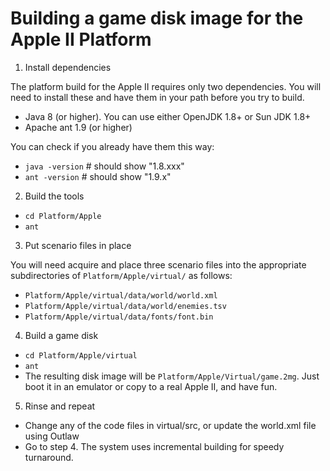 Building a game disk image for the Apple II Platform
====================================================

1. Install dependencies

  The platform build for the Apple II requires only two dependencies. You will need to install these and have them in your path before you try to build.

  - Java 8 (or higher). You can use either OpenJDK 1.8+ or Sun JDK 1.8+
  - Apache ant 1.9 (or higher)

  You can check if you already have them this way:
  - `java -version`  # should show "1.8.xxx"
  - `ant -version`   # should show "1.9.x"

2. Build the tools

  - `cd Platform/Apple`
  - `ant`

3. Put scenario files in place

  You will need acquire and place three scenario files into the appropriate subdirectories of `Platform/Apple/virtual/` as follows:
  - `Platform/Apple/virtual/data/world/world.xml`
  - `Platform/Apple/virtual/data/world/enemies.tsv`
  - `Platform/Apple/virtual/data/fonts/font.bin`

4. Build a game disk

  - `cd Platform/Apple/virtual`
  - `ant`
  - The resulting disk image will be `Platform/Apple/Virtual/game.2mg`. Just boot it in an emulator or copy to a real Apple II, and have fun.

5. Rinse and repeat

  - Change any of the code files in virtual/src, or update the world.xml file using Outlaw
  - Go to step 4. The system uses incremental building for speedy turnaround.